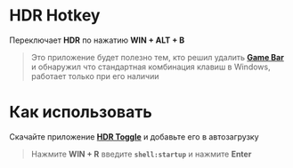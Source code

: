 # HDR Hotkey

Переключает **HDR** по нажатию **WIN + ALT + B**

> Это приложение будет полезно тем, кто решил удалить **[Game Bar](https://apps.microsoft.com/detail/9nzkpstsnw4p)**
> и обнаружил что стандартная комбинация клавиш в Windows, работает только при его наличии 

# Как использовать

Cкачайте приложение **[HDR Toggle](https://github.com/vkui/HDR-Hotkey/releases)** и добавьте его в автозагрузку

> Нажмите **WIN + R** введите **```shell:startup```** и нажмите **Enter**
